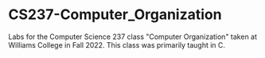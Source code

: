 # CS237-Computer_Organization

Labs for the Computer Science 237 class "Computer Organization" taken at Williams College in Fall 2022. This class was primarily taught in C.
